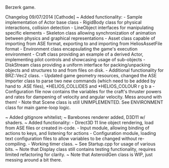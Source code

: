 Berzerk game.


Changelog 09/07/2014 [Cathode]
~ Added functionality:
	- Sample implementation of Actor base class
	- RigidBody class for physical interactions, collision detection
	- LineObject interfaces for manipulating specific elements
	- Skeleton class allowing synchronization of animation between physics and graphical representations
	- Asset class capable of importing from ASE format, exporting to and importing from HeliosAssetFile format
	- Environment class encapsulating the game's execution environment
	- Craft class providing an example of a derived Actor, implementing pilot controls and showcasing usage of sub-objects
	- DiskStream class providing a uniform interface for packing/unpacking objects and structures to and from files on disk.
	- Additional functionality for BRZ::Vec2 class.
	- Updated game geometry resources, changed the ASE Importer class to parse two new commands (which need to be added by hand to .ASE files), *HELIOS_COLLIDES and *HELIOS_COLOUR r g b a
	- Configuration file now contains the variables for the craft's thruster powers and rates for dampening of velocity and angular velocity.  Mess around with them!
	- Note that Scene class is still UNIMPLEMENTED.  See ENVIRONMENT class for main game-loop logic.



~ Added gitignore whitelist;
~ Barebones renderer added, D3D11 w/ shaders.
~ Added functionality:
	- Direct3D 11 line object rendering, load from ASE files or created in-code.
	- Input module, allowing binding of actions to keys, and listening for actions
	- Configuration module, loading text configuration files to allow variables to be changed without re-compiling.
	- Working timer class.
~ See Startup.cpp for usage of various bits.
~ Note that Display class still contains testing functionality, requires limited refactoring for clarity.
~ Note that AsteroidGen class is WIP, just messing around a bit there.

